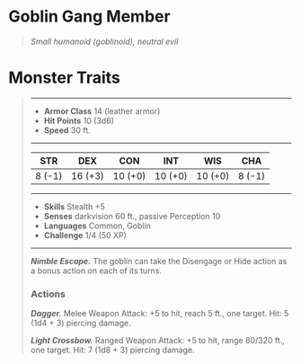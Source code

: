 # Goblin Gang Member
>*Small humanoid (goblinoid), neutral evil*
# Monster Traits
>___
>- **Armor Class** 14 (leather armor)
>- **Hit Points** 10 (3d6)
>- **Speed** 30 ft.
>___
>|STR|DEX|CON|INT|WIS|CHA|
>|:---:|:---:|:---:|:---:|:---:|:---:|
>|8 (-1)|16 (+3)|10 (+0)|10 (+0)|10 (+0)|8 (-1)|
>___
>- **Skills** Stealth +5
>- **Senses** darkvision 60 ft., passive Perception 10
>- **Languages** Common, Goblin
>- **Challenge** 1/4 (50 XP)
>___
>***Nimble Escape.*** The goblin can take the Disengage or Hide action as a bonus action on each of its turns.  
>
>### Actions
>***Dagger.*** Melee Weapon Attack: +5 to hit, reach 5 ft., one target. Hit: 5 (1d4 + 3) piercing damage.  
>
>***Light Crossbow.*** Ranged Weapon Attack: +5 to hit, range 80/320 ft., one target. Hit: 7 (1d8 + 3) piercing damage.